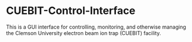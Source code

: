 # CUEBIT-Control-Interface
This is a GUI interface for controlling, monitoring, and otherwise managing the Clemson University electron beam ion trap (CUEBIT) facility.
